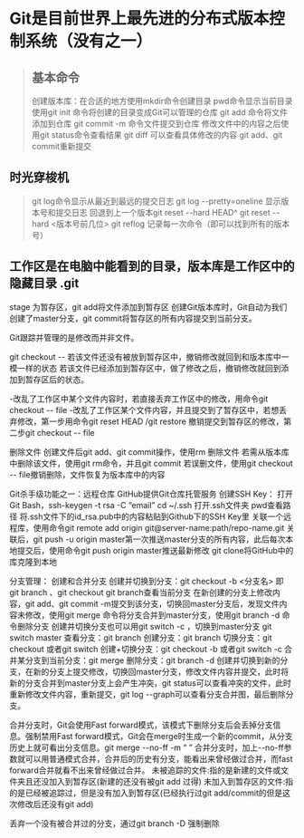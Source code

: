 
# Git是目前世界上最先进的分布式版本控制系统（没有之一）

> ## 基本命令
> 创建版本库：在合适的地方使用mkdir命令创建目录
> pwd命令显示当前目录
> 使用git init 命令将创建的目录变成Git可以管理的仓库
> git add <file>命令将文件添加到仓库
> git commit -m <message>命令文件提交到仓库
> 修改文件中的内容之后使用git status命令查看结果
> git diff <file>可以查看具体修改的内容
> git add、git commit重新提交


## 时光穿梭机
> git log命令显示从最近到最远的提交日志
> git log --pretty=oneline 显示版本号和提交日志
> 回退到上一个版本git reset --hard HEAD^
> git reset --hard <版本号前几位>
> git reflog 记录每一次命令（即可以找到所有的版本号）

## 工作区是在电脑中能看到的目录，版本库是工作区中的隐藏目录 .git
 
stage 为暂存区，git add将文件添加到暂存区
创建Git版本库时，Git自动为我们创建了master分支，git commit将暂存区的所有内容提交到当前分支。

Git跟踪并管理的是修改而并非文件。

git checkout -- <filename>
若该文件还没有被放到暂存区中，撤销修改就回到和版本库中一模一样的状态
若该文件已经添加到暂存区中，做了修改之后，撤销修改就回到添加到暂存区后的状态。

-改乱了工作区中某个文件内容时，若直接丢弃工作区中的修改，用命令git checkout -- file
-改乱了工作区某个文件内容，并且提交到了暂存区中，若想丢弃修改，第一步用命令git reset HEAD <file>/git restore <file>撤销提交到暂存区的修改，第二步git checkout -- file

删除文件
创建文件后git add、git commit操作，使用rm <file>删除文件
若需从版本库中删除该文件，使用git rm命令，并且git commit
若误删文件，使用git checkout -- file撤销删除，文件恢复为版本库中的内容

Git杀手级功能之一：远程仓库
GitHub提供Git仓库托管服务
创建SSH Key：
打开 Git Bash，ssh-keygen -t rsa -C “email”
cd ~/.ssh 打开.ssh文件夹 pwd查看路径 将.ssh文件下的id_rsa.pub中的内容粘贴到Github下的SSH Key里
关联一个远程库，使用命令git remote add origin git@server-name:path/repo-name.git
关联后，git push -u origin master第一次推送master分支的所有内容，此后每次本地提交后，使用命令git push origin master推送最新修改
git clone将GitHub中的库克隆到本地

分支管理：
创建和合并分支
创建并切换到分支：git checkout -b <分支名> 即 git branch <fenzhi>、git checkout <fenzhi>
git branch查看当前分支
在新创建的分支上修改内容，git add、git commit -m提交到该分支，切换回master分支后，发现文件内容未修改，使用git merge <fenzhi>命令将分支合并到master分支，使用git branch -d <fenzhi>命令删除分支
创建并切换分支也可以用git switch -c <fenzhi>，切换到master分支 git switch master
查看分支：git branch
创建分支：git branch <name>
切换分支：git checkout <name>或者git switch <name>
创建+切换分支：git checkout -b <name>或者git switch -c <name>
合并某分支到当前分支：git merge <name>
删除分支：git branch -d <name>
创建并切换到新的分支，在新的分支上提交修改，切换回master分支，修改文件内容并提交，此时将新的分支合并到master分支上会产生冲突，git status可以查看冲突的文件，此时重新修改文件内容，重新提交，git log --graph可以查看分支合并图，最后删除分支。

合并分支时，Git会使用Fast forward模式，该模式下删除分支后会丢掉分支信息。强制禁用Fast forward模式，Git会在merge时生成一个新的commit，从分支历史上就可看出分支信息。git merge --no-ff -m “ ” <fenzhi>
合并分支时，加上--no-ff参数就可以用普通模式合并，合并后的历史有分支，能看出来曾经做过合并，而fast forward合并就看不出来曾经做过合并。
未被追踪的文件:指的是新建的文件或文件夹且还没加入到暂存区(新建的还没有被git add 过得) 未加入到暂存区的文件:指的是已经被追踪过，但是没有加入到暂存区(已经执行过git add/commit的但是这次修改后还没有git add) 

丢弃一个没有被合并过的分支，通过git branch -D <name>强制删除


